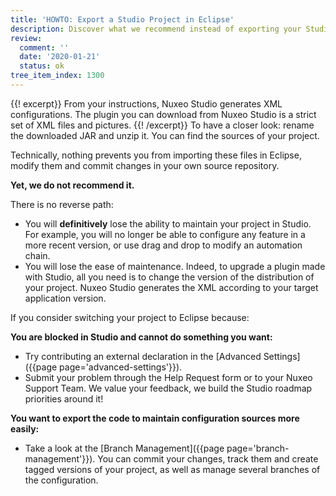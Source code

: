 ```yaml
---
title: 'HOWTO: Export a Studio Project in Eclipse'
description: Discover what we recommend instead of exporting your Studio Project in Eclipse.
review:
  comment: ''
  date: '2020-01-21'
  status: ok
tree_item_index: 1300
---
```


{{! excerpt}}
From your instructions, Nuxeo Studio generates XML configurations. The plugin you can download from Nuxeo Studio is a strict set of XML files and pictures.
{{! /excerpt}}
To have a closer look: rename the downloaded JAR and unzip it. You can find the sources of your project.

Technically, nothing prevents you from importing these files in Eclipse, modify them and commit changes in your own source repository.

**Yet, we do not recommend it.**

There is no reverse path:

- You will **definitively** lose the ability to maintain your project in Studio. For example, you will no longer be able to configure any feature in a more recent version, or use drag and drop to modify an automation chain.
- You will lose the ease of maintenance. Indeed, to upgrade a plugin made with Studio, all you need is to change the version of the distribution of your project. Nuxeo Studio generates the XML according to your target application version.

If you consider switching your project to Eclipse because:

**You are blocked in Studio and cannot do something you want:**

- Try contributing an external declaration in the [Advanced Settings]({{page page='advanced-settings'}}).
- Submit your problem through the Help Request form or to your Nuxeo Support Team. We value your feedback, we build the Studio roadmap priorities around it!

**You want to export the code to maintain configuration sources more easily:**

- Take a look at the [Branch Management]({{page page='branch-management'}}). You can commit your changes, track them and create tagged versions of your project, as well as manage several branches of the configuration.
